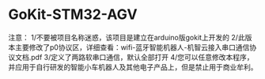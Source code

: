 # GoKit-STM32-AGV

注意：
	1/不要被项目名称迷惑，该项目是建立在arduino版gokit上开发的
	2/此版本主要修改了p0协议区，详细查看：wifi-蓝牙智能机器人-机智云接入串口通信协议文档.pdf
	3/定义了两路软串口通信，默认全部打开
	4/您可以任意修改本程序，并应用于自行研发的智能小车机器人及其他电子产品上，但是禁止用于商业牟利。